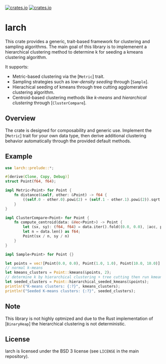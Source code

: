 [![crates.io](https://img.shields.io/crates/v/larch.svg)](https://crates.io/crates/larch)
[![crates.io](https://docs.rs/larch/badge.svg)](https://docs.rs/larch)

# larch

This crate provides a generic, trait-based framework for clustering and sampling algorithms.
The main goal of this library is to implemenent a hierarchical clustering method to determine
k for seeding a kmeans clustering algorithm.

It supports:

- Metric-based clustering via the [`Metric`] trait.
- Sampling strategies such as *low-density seeding* through [`Sample`].
- Hierachical seeding of kmeans through tree cutting agglomerative clustering algorithm.
- Centroid-based clustering methods like *k-means* and *hierarchical clustering* through [`ClusterCompare`].

## Overview

The crate is designed for composability and generic use. Implement the [`Metric`] trait
for your own data type, then derive additional clustering behavior automatically through
the provided default methods.

## Example

```rust
use larch::prelude::*;

#[derive(Clone, Copy, Debug)]
struct Point(f64, f64);

impl Metric<Point> for Point {
    fn distance(&self, other: &Point) -> f64 {
        ((self.0 - other.0).powi(2) + (self.1 - other.1).powi(2)).sqrt()
    }
}

impl ClusterCompare<Point> for Point {
    fn compute_centroid(data: &Vec<Point>) -> Point {
        let (sx, sy): (f64, f64) = data.iter().fold((0.0, 0.0), |acc, p| (acc.0 + p.0, acc.1 + p.1));
        let n = data.len() as f64;
        Point(sx / n, sy / n)
    }
}

impl Sample<Point> for Point {}

let points = vec![Point(0.0, 0.0), Point(1.0, 1.0), Point(10.0, 10.0)];
// normal k-means
let kmeans_clusters = Point::kmeans(&points, 2);
// determine k by hierarchical clustering + tree cutting then run kmeans
let seeded_clusters = Point::hierarchical_seeded_kmeans(&points);
println!("K-means clusters: {:?}", kmeans_clusters);
println!("Seeded K-means clusters: {:?}", seeded_clusters);
```

## Note

This library is not highly optmized and due to the Rust implementation of [`BinaryHeap`] the hierarchical
clustering is not deterministic.

## License

larch is licensed under the BSD 3 license (see `LICENSE` in the main repository).

